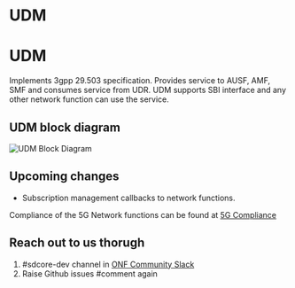 # UDM
<!--
SPDX-FileCopyrightText: 2021 Open Networking Foundation <info@opennetworking.org>
Copyright 2019 free5GC.org

SPDX-License-Identifier: Apache-2.0

-->

# UDM

Implements 3gpp 29.503 specification. Provides service
to AUSF, AMF, SMF and consumes service from UDR. UDM supports SBI interface and any other network function can use the 
service.

## UDM block diagram
![UDM Block Diagram](/docs/images/README-UDM.png)

## Upcoming changes
- Subscription management callbacks to network functions.

Compliance of the 5G Network functions can be found at [5G Compliance ](https://docs.sd-core.opennetworking.org/master/overview/3gpp-compliance-5g.html)

## Reach out to us thorugh 

1. #sdcore-dev channel in [ONF Community Slack](https://onf-community.slack.com/)
2. Raise Github issues
#comment again
